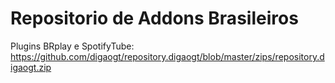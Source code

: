 # Repositorio de Addons Brasileiros
Plugins BRplay e SpotifyTube:
https://github.com/digaogt/repository.digaogt/blob/master/zips/repository.digaogt.zip
